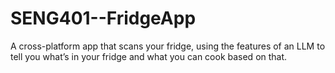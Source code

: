 # SENG401--FridgeApp
A cross-platform app that scans your fridge, using the features of an LLM to tell you what’s in your fridge and what you can cook based on that.
